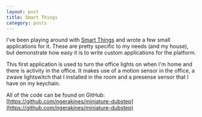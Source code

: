 ```yaml
---
layout: post
title: Smart Things
category: posts
---
```


I've been playing around with [Smart Things](http://smartthings.com/) and wrote a few small applications for it. These are pretty specific to my needs (and my house), but demonstrate how easy it is to write custom applications for the platform.

This first application is used to turn the office lights on when I'm home and there is activity in the office. It makes use of a motion sensor in the office, a zwave lightswitch that I installed in the room and a presense sensor that I have on my keychain.

All of the code can be found on GitHub: [https://github.com/ngerakines/miniature-dubstep](https://github.com/ngerakines/miniature-dubstep)
